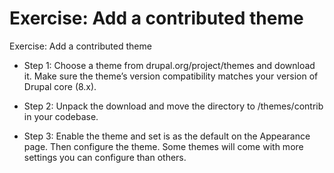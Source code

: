 # Exercise: Add a contributed theme

Exercise: Add a contributed theme

* Step 1: Choose a theme from drupal.org/project/themes and download it. Make sure the theme’s version compatibility matches your version of Drupal core (8.x).

* Step 2: Unpack the download and move the directory to /themes/contrib in your codebase.

* Step 3: Enable the theme and set is as the default on the Appearance page. Then configure the theme. Some themes will come with more settings you can configure than others.
